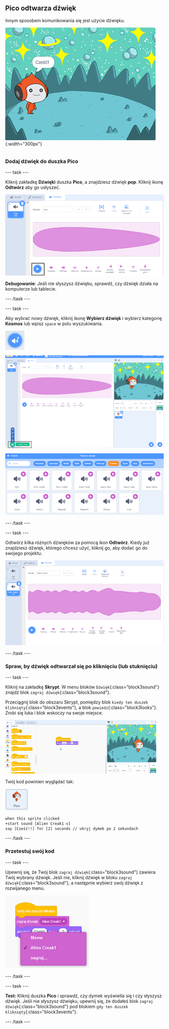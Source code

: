 ## Pico odtwarza dźwięk

<div style="display: flex; flex-wrap: wrap">
<div style="flex-basis: 200px; flex-grow: 1; margin-right: 15px;">
Innym sposobem komunikowania się jest użycie dźwięku.
</div>
<div>

![Duszek Pico mówiący „Cześć!”](images/pico-step2.png){:width="300px"}

</div>
</div>

### Dodaj dźwięk do duszka Pico

--- task ---

Kliknij zakładkę **Dźwięki** duszka **Pico**, a znajdziesz dźwięk **pop**. Kliknij ikonę **Odtwórz** aby go usłyszeć.

![Odtwarzanie dźwięku pop w zakładce Dźwięki.](images/pico-sound-play.png)

**Debugowanie**: Jeśli nie słyszysz dźwięku, sprawdź, czy dźwięk działa na komputerze lub tablecie.

--- /task ---

--- task ---

Aby wybrać nowy dźwięk, kliknij ikonę **Wybierz dźwięk** i wybierz kategorię **Kosmos** lub wpisz `space` w polu wyszukiwania.

![Ikona 'Wybierz dźwięk'.](images/sound-button.png)

![Edytor Scratcha z podświetloną opcją „Wybierz dźwięk”.](images/pico-choose-sound.png)

![Kategoria „Kosmos” w Bibliotece Dźwięków.](images/pico-space-category.png)

--- /task ---

--- task ---

Odtwórz kilka różnych dźwięków za pomocą ikon **Odtwórz**. Kiedy już znajdziesz dźwięk, którego chcesz użyć, kliknij go, aby dodać go do swojego projektu.

![Przykładowy dźwięk (Alien Creak1) pokazany poniżej dźwięku pop w zakładce Dźwięki.](images/pico-inserted-sound.png)

--- /task ---

### Spraw, by dźwięk odtwarzał się po kliknięciu (lub stuknięciu)

--- task ---

Kliknij na zakładkę **Skrypt**. W menu bloków `Dźwięk`{:class="block3sound"} znajdź blok `zagraj dźwięk`{:class="block3sound"}.

Przeciągnij blok do obszaru Skrypt, pomiędzy blok `kiedy ten duszek kliknięty`{:class="block3events"}, a blok `powiedz`{:class="block3looks"}. Zrobi się luka i blok wskoczy na swoje miejsce.

![Blok "zagraj dźwięk" dodany pomiędzy dwoma blokami.](images/pico-insert-block.gif)

Twój kod powinien wyglądać tak:

![Duszek Pico.](images/pico-sprite.png)

```blocks3
when this sprite clicked
+start sound [Alien Creak1 v] 
say [Cześć!!] for [2] seconds // ukryj dymek po 2 sekundach
```

--- /task ---

### Przetestuj swój kod

--- task ---

Upewnij się, że Twój blok `zagraj dźwięk`{:class="block3sound"} zawiera Twój wybrany dźwięk. Jeśli nie, kliknij dźwięk w bloku `zagraj dźwięk`{:class="block3sound"}, a następnie wybierz swój dźwięk z rozwijanego menu.

![Kliknięcie dźwięku Alien Creak1 w menu rozwijanym w bloku „zagraj dźwięk”.](images/pico-sound-menu.png)

--- /task ---

--- task ---

**Test:** Kliknij duszka **Pico** i sprawdź, czy dymek wyświetla się i czy słyszysz dźwięk. Jeśli nie słyszysz dźwięku, upewnij się, że dodałeś blok `zagraj dźwięk`{:class="block3sound"} pod blokiem `gdy ten duszek kliknięty`{:class="block3events"}.

--- /task ---

